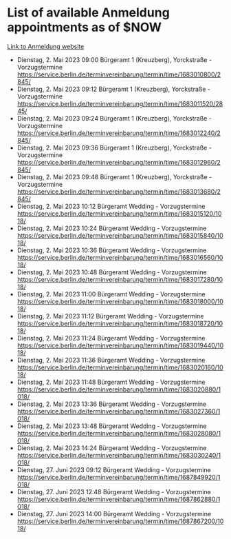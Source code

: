 # List of available Anmeldung appointments as of $NOW
[Link to Anmeldung website](https://service.berlin.de/terminvereinbarung/termin/tag.php?termin=1&anliegen[]=120686&dienstleisterlist=122210,122217,327316,122219,327312,122227,327314,122231,327346,122243,327348,122254,122252,329742,122260,329745,122262,329748,122271,327278,122273,327274,122277,327276,330436,122280,327294,122282,327290,122284,327292,122291,327270,122285,327266,122286,327264,122296,327268,150230,329760,122297,327286,122294,327284,122312,329763,122314,329775,122304,327330,122311,327334,122309,327332,317869,122281,327352,122279,329772,122283,122276,327324,122274,327326,122267,329766,122246,327318,122251,327320,122257,327322,122208,327298,122226,327300&herkunft=http%3A%2F%2Fservice.berlin.de%2Fdienstleistung%2F120686%2F)
- Dienstag, 2. Mai 2023 09:00 Bürgeramt 1 (Kreuzberg), Yorckstraße - Vorzugstermine https://service.berlin.de/terminvereinbarung/termin/time/1683010800/2845/
- Dienstag, 2. Mai 2023 09:12 Bürgeramt 1 (Kreuzberg), Yorckstraße - Vorzugstermine https://service.berlin.de/terminvereinbarung/termin/time/1683011520/2845/
- Dienstag, 2. Mai 2023 09:24 Bürgeramt 1 (Kreuzberg), Yorckstraße - Vorzugstermine https://service.berlin.de/terminvereinbarung/termin/time/1683012240/2845/
- Dienstag, 2. Mai 2023 09:36 Bürgeramt 1 (Kreuzberg), Yorckstraße - Vorzugstermine https://service.berlin.de/terminvereinbarung/termin/time/1683012960/2845/
- Dienstag, 2. Mai 2023 09:48 Bürgeramt 1 (Kreuzberg), Yorckstraße - Vorzugstermine https://service.berlin.de/terminvereinbarung/termin/time/1683013680/2845/
- Dienstag, 2. Mai 2023 10:12 Bürgeramt Wedding - Vorzugstermine https://service.berlin.de/terminvereinbarung/termin/time/1683015120/1018/
- Dienstag, 2. Mai 2023 10:24 Bürgeramt Wedding - Vorzugstermine https://service.berlin.de/terminvereinbarung/termin/time/1683015840/1018/
- Dienstag, 2. Mai 2023 10:36 Bürgeramt Wedding - Vorzugstermine https://service.berlin.de/terminvereinbarung/termin/time/1683016560/1018/
- Dienstag, 2. Mai 2023 10:48 Bürgeramt Wedding - Vorzugstermine https://service.berlin.de/terminvereinbarung/termin/time/1683017280/1018/
- Dienstag, 2. Mai 2023 11:00 Bürgeramt Wedding - Vorzugstermine https://service.berlin.de/terminvereinbarung/termin/time/1683018000/1018/
- Dienstag, 2. Mai 2023 11:12 Bürgeramt Wedding - Vorzugstermine https://service.berlin.de/terminvereinbarung/termin/time/1683018720/1018/
- Dienstag, 2. Mai 2023 11:24 Bürgeramt Wedding - Vorzugstermine https://service.berlin.de/terminvereinbarung/termin/time/1683019440/1018/
- Dienstag, 2. Mai 2023 11:36 Bürgeramt Wedding - Vorzugstermine https://service.berlin.de/terminvereinbarung/termin/time/1683020160/1018/
- Dienstag, 2. Mai 2023 11:48 Bürgeramt Wedding - Vorzugstermine https://service.berlin.de/terminvereinbarung/termin/time/1683020880/1018/
- Dienstag, 2. Mai 2023 13:36 Bürgeramt Wedding - Vorzugstermine https://service.berlin.de/terminvereinbarung/termin/time/1683027360/1018/
- Dienstag, 2. Mai 2023 13:48 Bürgeramt Wedding - Vorzugstermine https://service.berlin.de/terminvereinbarung/termin/time/1683028080/1018/
- Dienstag, 2. Mai 2023 14:24 Bürgeramt Wedding - Vorzugstermine https://service.berlin.de/terminvereinbarung/termin/time/1683030240/1018/
- Dienstag, 27. Juni 2023 09:12 Bürgeramt Wedding - Vorzugstermine https://service.berlin.de/terminvereinbarung/termin/time/1687849920/1018/
- Dienstag, 27. Juni 2023 12:48 Bürgeramt Wedding - Vorzugstermine https://service.berlin.de/terminvereinbarung/termin/time/1687862880/1018/
- Dienstag, 27. Juni 2023 14:00 Bürgeramt Wedding - Vorzugstermine https://service.berlin.de/terminvereinbarung/termin/time/1687867200/1018/
